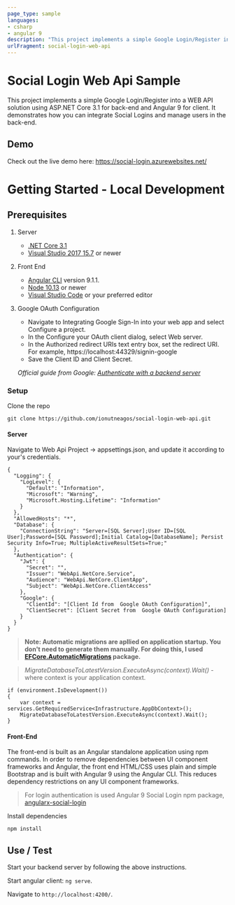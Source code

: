 ```yaml
---
page_type: sample
languages:
- csharp
- angular 9
description: "This project implements a simple Google Login/Register into a WEB API solution using ASP.NET Core 3.1 for back-end and Angular 9 for client."
urlFragment: social-login-web-api
---
```


# Social Login Web Api Sample

This project implements a simple Google Login/Register into a WEB API solution using ASP.NET Core 3.1 for back-end and Angular 9 for client. It demonstrates how you can integrate Social Logins and manage users in the back-end. 

## Demo
Check out the live demo here: https://social-login.azurewebsites.net/

# Getting Started - Local Development

## Prerequisites

1. Server
   * [.NET Core 3.1](https://dotnet.microsoft.com/download) 
   * [Visual Studio 2017 15.7](https://docs.microsoft.com/en-us/visualstudio/install/update-visual-studio) or newer
2. Front End
   * [Angular CLI](https://github.com/angular/angular-cli) version 9.1.1.
   * [Node 10.13](https://nodejs.org/en/download/) or newer
   * [Visual Studio Code](https://code.visualstudio.com/) or your preferred editor
3. Google OAuth Configuration 
   * Navigate to Integrating Google Sign-In into your web app and select Configure a project.
   * In the Configure your OAuth client dialog, select Web server.
   * In the Authorized redirect URIs text entry box, set the redirect URI. For example, https://localhost:44329/signin-google
   * Save the Client ID and Client Secret.

   _Official guide from Google: [Authenticate with a backend server](https://developers.google.com/identity/sign-in/web/backend-auth)_

### Setup

Clone the repo
```
git clone https://github.com/ionutneagos/social-login-web-api.git
```

#### Server
Navigate to Web Api Project -> appsettings.json, and update it according to your's credentials.
```
{
  "Logging": {
    "LogLevel": {
      "Default": "Information",
      "Microsoft": "Warning",
      "Microsoft.Hosting.Lifetime": "Information"
    }
  },
  "AllowedHosts": "*",
  "Database": {
    "ConnectionString": "Server=[SQL Server];User ID=[SQL User];Password=[SQL Password];Initial Catalog=[DatabaseName]; Persist Security Info=True; MultipleActiveResultSets=True;"
  },
  "Authentication": {
    "Jwt": {
      "Secret": "",
      "Issuer": "WebApi.NetCore.Service",
      "Audience": "WebApi.NetCore.ClientApp",
      "Subject": "WebApi.NetCore.ClientAccess"
    },
    "Google": {
      "ClientId": "[Client Id from  Google OAuth Configuration]",
      "ClientSecret": [Client Secret from  Google OAuth Configuration]
    }
  }
}
```

>**Note: Automatic migrations are apllied on application startup. You don't need to generate them manually. For doing this, I used [EFCore.AutomaticMigrations](https://www.nuget.org/packages/EFCore.AutomaticMigrations/) package.**

> *MigrateDatabaseToLatestVersion.ExecuteAsync(context).Wait()* - where context is your application context.
```
if (environment.IsDevelopment())
{
    var context = services.GetRequiredService<Infrastructure.AppDbContext>();
    MigrateDatabaseToLatestVersion.ExecuteAsync(context).Wait();
}
```
#### Front-End
The front-end is built as an Angular standalone application using npm commands. In order to remove dependencies between UI component frameworks and Angular, the front end HTML/CSS uses plain and simple Bootstrap and is built with Angular 9 using the Angular CLI. This reduces dependency restrictions on any UI component frameworks.

>For login authentication is used Angular 9 Social Login npm package, [angularx-social-login](https://www.npmjs.com/package/angularx-social-login)

Install dependencies
```
npm install
```
## Use / Test

Start your backend server by following the above instructions.

Start angular client: `ng serve`. 

Navigate to `http://localhost:4200/`.
